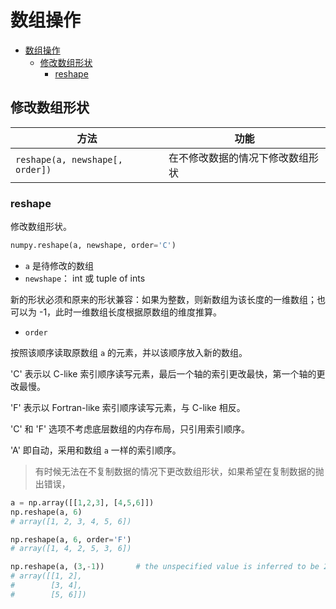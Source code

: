 # 数组操作

- [数组操作](#数组操作)
  - [修改数组形状](#修改数组形状)
    - [reshape](#reshape)

## 修改数组形状

|方法|功能|
|---|---|
|`reshape(a, newshape[, order])`|在不修改数据的情况下修改数组形状|

### reshape

修改数组形状。

```py
numpy.reshape(a, newshape, order='C')
```

- `a` 是待修改的数组
- `newshape`： int 或 tuple of ints

新的形状必须和原来的形状兼容：如果为整数，则新数组为该长度的一维数组；也可以为 -1，此时一维数组长度根据原数组的维度推算。

- `order`

按照该顺序读取原数组 `a` 的元素，并以该顺序放入新的数组。

'C' 表示以 C-like 索引顺序读写元素，最后一个轴的索引更改最快，第一个轴的更改最慢。

'F' 表示以 Fortran-like 索引顺序读写元素，与 C-like 相反。

'C' 和 'F' 选项不考虑底层数组的内存布局，只引用索引顺序。

'A' 即自动，采用和数组 `a` 一样的索引顺序。

> 有时候无法在不复制数据的情况下更改数组形状，如果希望在复制数据的抛出错误，

```py
a = np.array([[1,2,3], [4,5,6]])
np.reshape(a, 6)
# array([1, 2, 3, 4, 5, 6])

np.reshape(a, 6, order='F')
# array([1, 4, 2, 5, 3, 6])

np.reshape(a, (3,-1))       # the unspecified value is inferred to be 2
# array([[1, 2],
#        [3, 4],
#        [5, 6]])
```